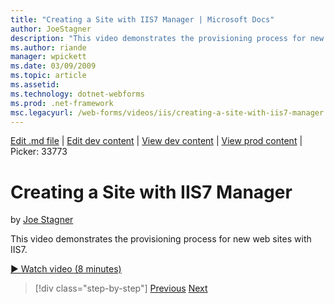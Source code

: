 ```yaml
---
title: "Creating a Site with IIS7 Manager | Microsoft Docs"
author: JoeStagner
description: "This video demonstrates the provisioning process for new web sites with IIS7."
ms.author: riande
manager: wpickett
ms.date: 03/09/2009
ms.topic: article
ms.assetid: 
ms.technology: dotnet-webforms
ms.prod: .net-framework
msc.legacyurl: /web-forms/videos/iis/creating-a-site-with-iis7-manager
---
```

[Edit .md file](C:\Projects\msc\dev\Msc.Www\Web.ASP\App_Data\github\web-forms\videos\iis\creating-a-site-with-iis7-manager.md) | [Edit dev content](http://www.aspdev.net/umbraco#/content/content/edit/26816) | [View dev content](http://docs.aspdev.net/tutorials/web-forms/videos/iis/creating-a-site-with-iis7-manager.html) | [View prod content](http://www.asp.net/web-forms/videos/iis/creating-a-site-with-iis7-manager) | Picker: 33773

Creating a Site with IIS7 Manager
====================
by [Joe Stagner](https://github.com/JoeStagner)

This video demonstrates the provisioning process for new web sites with IIS7.

[&#9654; Watch video (8 minutes)](https://channel9.msdn.com/Blogs/ASP-NET-Site-Videos/creating-a-site-with-iis7-manager)

>[!div class="step-by-step"] [Previous](troubleshooting-production-aspnet-apps.md) [Next](installing-ftp7.md)